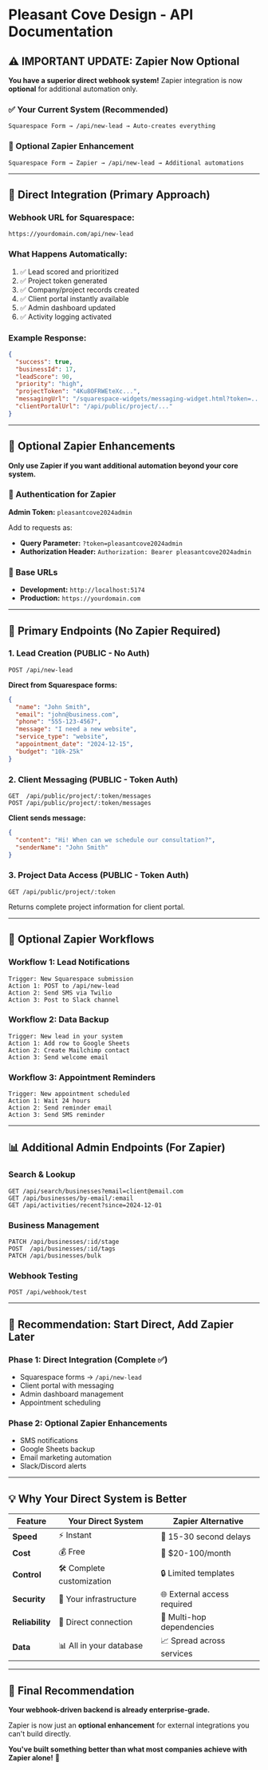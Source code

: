 # Pleasant Cove Design - API Documentation

## ⚠️ **IMPORTANT UPDATE: Zapier Now Optional**

**You have a superior direct webhook system!** Zapier integration is now **optional** for additional automation only.

### **✅ Your Current System (Recommended)**
```
Squarespace Form → /api/new-lead → Auto-creates everything
```

### **🔀 Optional Zapier Enhancement**  
```
Squarespace Form → Zapier → /api/new-lead → Additional automations
```

---

## 🎯 **Direct Integration (Primary Approach)**

### **Webhook URL for Squarespace:**
```
https://yourdomain.com/api/new-lead
```

### **What Happens Automatically:**
1. ✅ Lead scored and prioritized
2. ✅ Project token generated  
3. ✅ Company/project records created
4. ✅ Client portal instantly available
5. ✅ Admin dashboard updated
6. ✅ Activity logging activated

### **Example Response:**
```json
{
  "success": true,
  "businessId": 17,
  "leadScore": 90,
  "priority": "high", 
  "projectToken": "4Ku8OFRWEteXc...",
  "messagingUrl": "/squarespace-widgets/messaging-widget.html?token=...",
  "clientPortalUrl": "/api/public/project/..."
}
```

---

## 🔧 **Optional Zapier Enhancements**

**Only use Zapier if you want additional automation beyond your core system.**

### **🔐 Authentication for Zapier**
**Admin Token:** `pleasantcove2024admin`

Add to requests as:
- **Query Parameter:** `?token=pleasantcove2024admin`
- **Authorization Header:** `Authorization: Bearer pleasantcove2024admin`

### **📡 Base URLs**
- **Development:** `http://localhost:5174`
- **Production:** `https://yourdomain.com`

---

## 🚀 **Primary Endpoints (No Zapier Required)**

### **1. Lead Creation (PUBLIC - No Auth)**
```http
POST /api/new-lead
```

**Direct from Squarespace forms:**
```json
{
  "name": "John Smith",
  "email": "john@business.com", 
  "phone": "555-123-4567",
  "message": "I need a new website",
  "service_type": "website",
  "appointment_date": "2024-12-15",
  "budget": "10k-25k"
}
```

### **2. Client Messaging (PUBLIC - Token Auth)**
```http
GET  /api/public/project/:token/messages
POST /api/public/project/:token/messages
```

**Client sends message:**
```json
{
  "content": "Hi! When can we schedule our consultation?",
  "senderName": "John Smith"
}
```

### **3. Project Data Access (PUBLIC - Token Auth)**
```http
GET /api/public/project/:token
```

Returns complete project information for client portal.

---

## 🔄 **Optional Zapier Workflows**

### **Workflow 1: Lead Notifications**
```
Trigger: New Squarespace submission
Action 1: POST to /api/new-lead  
Action 2: Send SMS via Twilio
Action 3: Post to Slack channel
```

### **Workflow 2: Data Backup**
```
Trigger: New lead in your system
Action 1: Add row to Google Sheets
Action 2: Create Mailchimp contact  
Action 3: Send welcome email
```

### **Workflow 3: Appointment Reminders**
```
Trigger: New appointment scheduled
Action 1: Wait 24 hours
Action 2: Send reminder email
Action 3: Send SMS reminder
```

---

## 📊 **Additional Admin Endpoints (For Zapier)**

### **Search & Lookup**
```http
GET /api/search/businesses?email=client@email.com
GET /api/businesses/by-email/:email
GET /api/activities/recent?since=2024-12-01
```

### **Business Management** 
```http
PATCH /api/businesses/:id/stage
POST  /api/businesses/:id/tags
PATCH /api/businesses/bulk
```

### **Webhook Testing**
```http
POST /api/webhook/test
```

---

## 🎯 **Recommendation: Start Direct, Add Zapier Later**

### **Phase 1: Direct Integration (Complete ✅)**
- Squarespace forms → `/api/new-lead`
- Client portal with messaging
- Admin dashboard management
- Appointment scheduling

### **Phase 2: Optional Zapier Enhancements** 
- SMS notifications
- Google Sheets backup
- Email marketing automation
- Slack/Discord alerts

---

## 💡 **Why Your Direct System is Better**

| Feature | Your Direct System | Zapier Alternative |
|---------|-------------------|-------------------|
| **Speed** | ⚡ Instant | 🐌 15-30 second delays |
| **Cost** | 💰 Free | 💸 $20-100/month |
| **Control** | 🛠 Complete customization | 🔒 Limited templates |
| **Security** | 🔐 Your infrastructure | 🌐 External access required |
| **Reliability** | 🎯 Direct connection | 🔄 Multi-hop dependencies |
| **Data** | 📊 All in your database | 📈 Spread across services |

---

## 🚀 **Final Recommendation**

**Your webhook-driven backend is already enterprise-grade.** 

Zapier is now just an **optional enhancement** for external integrations you can't build directly.

**You've built something better than what most companies achieve with Zapier alone!** 🎉 